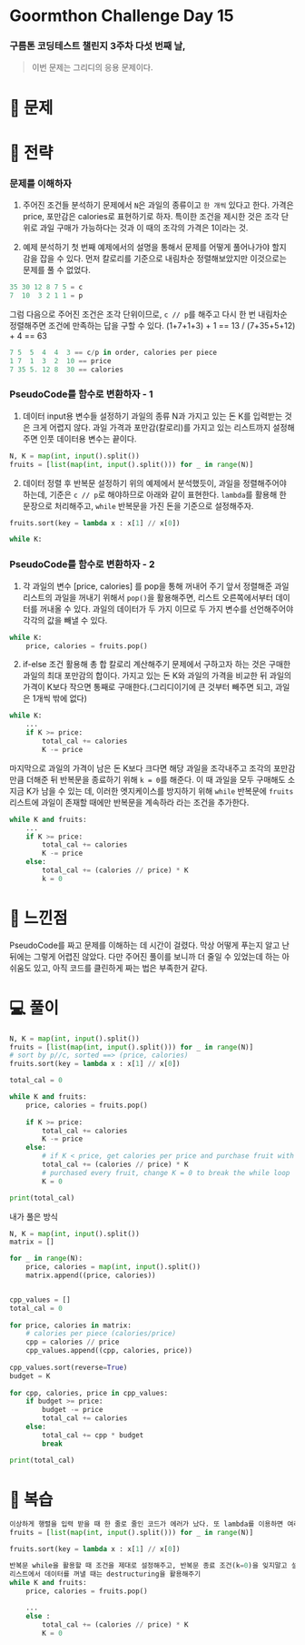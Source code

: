 # Goormthon Challenge Day 15

### 구름톤 코딩테스트 챌린지 3주차 다섯 번째 날,

> 이번 문제는 그리디의 응용 문제이다.

# 🧩 문제

# 🎯 전략
### 문제를 이해하자
1. 주어진 조건들 분석하기
문제에서 `N`은 과일의 종류이고 `한 개씩` 있다고 한다. 가격은 price, 포만감은 calories로 표현하기로 하자.
특이한 조건을 제시한 것은 조각 단위로 과일 구매가 가능하다는 것과 이 때의 조각의 가격은 1이라는 것. 

2. 예제 분석하기
첫 번째 예제에서의 설명을 통해서 문제를 어떻게 풀어나가야 할지 감을 잡을 수 있다. 먼저 칼로리를 기준으로
내림차순 정렬해보았지만 이것으로는 문제를 풀 수 없었다.
```python
35 30 12 8 7 5 = c
7  10  3 2 1 1 = p
```

그럼 다음으로 주어진 조건은 조각 단위이므로, `c // p`를 해주고 다시 한 번 내림차순 정렬해주면 조건에 만족하는
답을 구할 수 있다. (1+7+1+3) + 1 == 13 / (7+35+5+12) + 4 == 63
```python
7 5  5  4  4  3 == c/p in order, calories per piece
1 7  1  3  2  10 == price
7 35 5. 12 8  30 == calories
```

### PseudoCode를 함수로 변환하자 - 1
1. 데이터 input용 변수들 설정하기
과일의 종류 N과 가지고 있는 돈 K를 입력받는 것은 크게 어렵지 않다.
과일 가격과 포만감(칼로리)를 가지고 있는 리스트까지 설정해주면 인풋 데이터용 변수는 끝이다.
```python
N, K = map(int, input().split())
fruits = [list(map(int, input().split())) for _ in range(N)]
```
2. 데이터 정렬 후 반복문 설정하기
위의 예제에서 분석했듯이, 과일을 정렬해주어야 하는데, 기준은 `c // p`로 해야하므로 아래와 같이 표현한다.
`lambda`를 활용해 한 문장으로 처리해주고, `while` 반복문을 가진 돈을 기준으로 설정해주자.
```python
fruits.sort(key = lambda x : x[1] // x[0])

while K:
```

### PseudoCode를 함수로 변환하자 - 2
1. 각 과일의 변수 [price, calories] 를 pop을 통해 꺼내어 주기
앞서 정렬해준 과일 리스트의 과일을 꺼내기 위해서 `pop()`을 활용해주면, 리스트 오른쪽에서부터 데이터를
꺼내올 수 있다. 과일의 데이터가 두 가지 이므로 두 가지 변수를 선언해주어야 각각의 값을 빼낼 수 있다.
```python
while K:
    price, calories = fruits.pop()
```

2. if-else 조건 활용해 총 합 칼로리 계산해주기
문제에서 구하고자 하는 것은 구매한 과일의 최대 포만감의 합이다. 가지고 있는 돈 K와 과일의 가격을 비교한 뒤
과일의 가격이 K보다 작으면 통째로 구매한다.(그리디이기에 큰 것부터 빼주면 되고, 과일은 1개씩 밖에 없다)
```python
while K:
    ...
    if K >= price:
        total_cal += calories
        K -= price
```
마지막으로 과일의 가격이 남은 돈 K보다 크다면 해당 과일을 조각내주고 조각의 포만감 만큼 더해준 뒤 반복문을 종료하기 위해
`k = 0`를 해준다. 이 때 과일을 모두 구매해도 소지금 K가 남을 수 있는 데, 이러한 엣지케이스를 방지하기 위해
`while` 반복문에 `fruits` 리스트에 과일이 존재할 때에만 반복문을 계속하라 라는 조건을 추가한다.
```python
while K and fruits:
    ...
    if K >= price:
        total_cal += calories
        K -= price
    else:
        total_cal += (calories // price) * K
        k = 0
```



# 📌 느낀점
PseudoCode를 짜고 문제를 이해하는 데 시간이 걸렸다. 막상 어떻게 푸는지 알고 난 뒤에는 그렇게 어렵진 않았다.
다만 주어진 풀이를 보니까 더 줄일 수 있었는데 하는 아쉬움도 있고, 아직 코드를 클린하게 짜는 법은 부족한거 같다.

# 💻 풀이

```python
N, K = map(int, input().split())
fruits = [list(map(int, input().split())) for _ in range(N)]
# sort by p//c, sorted ==> (price, calories)
fruits.sort(key = lambda x : x[1] // x[0])

total_cal = 0

while K and fruits:
    price, calories = fruits.pop()
    
    if K >= price:
        total_cal += calories
        K -= price
    else:
        # if K < price, get calories per price and purchase fruit with the remaining money from the above
        total_cal += (calories // price) * K
        # purchased every fruit, change K = 0 to break the while loop
        K = 0

print(total_cal)
```

내가 풀은 방식
```python
N, K = map(int, input().split())
matrix = []

for _ in range(N):
	price, calories = map(int, input().split())
	matrix.append((price, calories))


cpp_values = []
total_cal = 0
	
for price, calories in matrix:
	# calories per piece (calories/price)
	cpp = calories // price
	cpp_values.append((cpp, calories, price))
	
cpp_values.sort(reverse=True)
budget = K
	
for cpp, calories, price in cpp_values:
	if budget >= price:
		budget -= price
		total_cal += calories
	else:
		total_cal += cpp * budget
		break

print(total_cal)
```


# 🔖 복습
```python
이상하게 행렬을 입력 받을 때 한 줄로 줄인 코드가 에러가 났다. 또 lambda를 이용하면 여러줄의 코드를 한 줄로 줄일 수 있다.
fruits = [list(map(int, input().split())) for _ in range(N)]

fruits.sort(key = lambda x : x[1] // x[0])

반복문 while을 활용할 때 조건을 제대로 설정해주고, 반복문 종료 조건(k=0)을 잊지말고 설정하기
리스트에서 데이터를 꺼낼 때는 destructuring을 활용해주기
while K and fruits:
    price, calories = fruits.pop()
    
    ...
    else :
        total_cal += (calories // price) * K
        K = 0
```